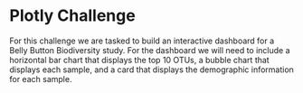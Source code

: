 # Plotly Challenge

For this challenge we are tasked to build an interactive dashboard for a Belly Button Biodiversity study. For the dashboard we will need to include a horizontal bar chart that displays the top 10 OTUs, a bubble chart that displays each sample, and a card that displays the demographic information for each sample. 
